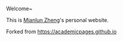 Welcome~

This is [Mianlun Zheng](https://zhengmianlun.github.io/)'s personal website. 

Forked from https://academicpages.github.io
